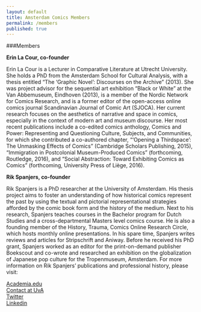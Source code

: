 ```yaml
---
layout: default
title: Amsterdam Comics Members
permalink: /members
published: true
---
```


###Members 


**Erin La Cour, co-founder**


Erin La Cour is a Lecturer in Comparative Literature at Utrecht University. She holds a PhD from the Amsterdam School for Cultural Analysis, with a thesis entitled “The ‘Graphic Novel’: Discourses on the Archive” (2013). She was project advisor for the sequential art exhibition “Black or White” at the Van Abbemuseum, Eindhoven (2013), is a member of the Nordic Network for Comics Research, and is a former editor of the open-access online comics journal Scandinavian Journal of Comic Art (SJOCA). Her current research focuses on the aesthetics of narrative and space in comics, especially in the context of modern art and museum discourse. Her most recent publications include a co-edited comics anthology, Comics and Power: Representing and Questioning Culture, Subjects, and Communities, for which she contributed a co-authored chapter, “‘Opening a Thirdspace’: The Unmasking Effects of Comics” (Cambridge Scholars Publishing, 2015),  “Immigration in Postcolonial Museum-Produced Comics” (forthcoming, Routledge, 2016), and “Social Abstraction: Toward Exhibiting Comics as Comics” (forthcoming, University Press of Liège, 2016).


**Rik Spanjers, co-founder**


Rik Spanjers is a PhD researcher at the University of Amsterdam. His thesis project aims to foster an understanding of how historical comics represent the past by using the textual and pictorial representational strategies afforded by the comic book form and the history of the medium. Next to his research, Spanjers teaches courses in the Bachelor program for Dutch Studies and a cross-departmental Masters level comics course. He is also a founding member of the History, Trauma, Comics Online Research Circle, which hosts monthly online presentations. In his spare time, Spanjers writes reviews and articles for Stripschrift and Aniway. Before he received his PhD grant, Spanjers worked as an editor for the print-on-demand publisher Boekscout and co-wrote and researched an exhibition on the globalization of Japanese pop culture for the Tropenmuseum, Amsterdam. For more information on Rik Spanjers’ publications and professional history, please visit:


[Academia.edu](https://amsterdam.academia.edu/RikSpanjers)  
[Contact at UvA](http://www.uva.nl/over-de-uva/organisatie/medewerkers/content/s/p/r.spanjers/r.spanjers.html)  
[Twitter](https://twitter.com/rikspanjers)  
[Linkedin](https://nl.linkedin.com/pub/rik-spanjers/31/7a4/899)  

